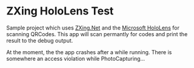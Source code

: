 # ZXing HoloLens Test

Sample project which uses [ZXing.Net](https://github.com/micjahn/ZXing.Net) and the [Microsoft HoloLens](https://www.microsoft.com/en-us/hololens) for scanning QRCodes.
This app will scan permantly for codes and print the result to the debug output.

At the moment, the the app crashes after a while running. There is somewhere an access violation while PhotoCapturing...